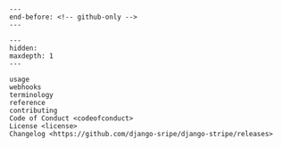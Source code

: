 ```{include} ../README.md
---
end-before: <!-- github-only -->
---
```

[license]: license
[contributor guide]: contributing
[command-line reference]: usage

```{toctree}
---
hidden:
maxdepth: 1
---

usage
webhooks
terminology
reference
contributing
Code of Conduct <codeofconduct>
License <license>
Changelog <https://github.com/django-sripe/django-stripe/releases>
```
